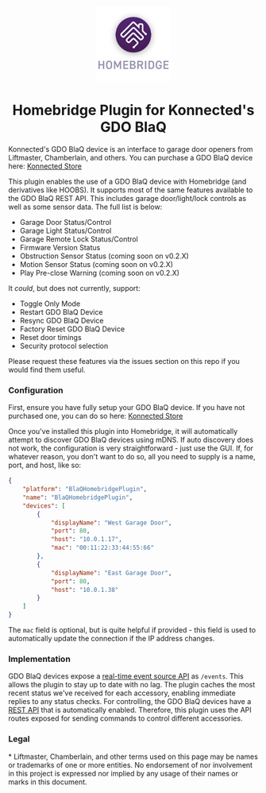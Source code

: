 <p align="center">

<img src="https://github.com/homebridge/branding/raw/latest/logos/homebridge-wordmark-logo-vertical.png" width="150">

</p>

<span align="center">

# Homebridge Plugin for Konnected's GDO BlaQ

</span>

Konnected's GDO BlaQ device is an interface to garage door openers from Liftmaster, Chamberlain, and others.
You can purchase a GDO BlaQ device here: [Konnected Store](https://konnected.io/products/smart-garage-door-opener-blaq-myq-alternative)

This plugin enables the use of a GDO BlaQ device with Homebridge (and derivatives like HOOBS). It supports most of the same features available to the GDO BlaQ REST API. This includes garage door/light/lock controls as well as some sensor data. The full list is below:

* Garage Door Status/Control
* Garage Light Status/Control
* Garage Remote Lock Status/Control
* Firmware Version Status
* Obstruction Sensor Status (coming soon on v0.2.X)
* Motion Sensor Status (coming soon on v0.2.X)
* Play Pre-close Warning (coming soon on v0.2.X)

It *could*, but does not currently, support:

* Toggle Only Mode
* Restart GDO BlaQ Device
* Resync GDO BlaQ Device
* Factory Reset GDO BlaQ Device
* Reset door timings
* Security protocol selection

Please request these features via the issues section on this repo if you would find them useful.

### Configuration

First, ensure you have fully setup your GDO BlaQ device. If you have not purchased one, you can do so here: [Konnected Store](https://konnected.io/products/smart-garage-door-opener-blaq-myq-alternative)

Once you've installed this plugin into Homebridge, it will automatically attempt to discover GDO BlaQ devices using mDNS. If auto discovery does not work, the configuration is very straightforward - just use the GUI. If, for whatever reason, you don't want to do so, all you need to supply is a name, port, and host, like so:

```json
{
    "platform": "BlaQHomebridgePlugin",
    "name": "BlaQHomebridgePlugin",
    "devices": [
        {
            "displayName": "West Garage Door",
            "port": 80,
            "host": "10.0.1.17",
            "mac": "00:11:22:33:44:55:66"
        },
        {
            "displayName": "East Garage Door",
            "port": 80,
            "host": "10.0.1.38"
        }
    ]
}
```

The `mac` field is optional, but is quite helpful if provided - this field is used to automatically update the connection if the IP address changes.

### Implementation

GDO BlaQ devices expose a [real-time event source API](https://esphome.io/web-api/index.html?highlight=events#event-source-api) as `/events`. This allows the plugin to stay up to date with no lag. The plugin caches the most recent status we've received for each accessory, enabling immediate replies to any status checks. For controlling, the GDO BlaQ devices have a [REST API](https://konnected.readme.io/v2.0/reference/introduction) that is automatically enabled. Therefore, this plugin uses the API routes exposed for sending commands to control different accessories.

### Legal

\* Liftmaster, Chamberlain, and other terms used on this page may be names or trademarks of one or more entities. No endorsement of nor involvement in this project is expressed nor implied by any usage of their names or marks in this document.
